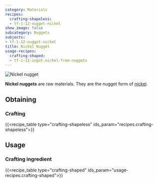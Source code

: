 ```yaml
---
category: Materials
recipes:
  crafting-shapeless:
  - tf-1-12-nugget-nickel
show_image: false
subcategory: Nuggets
subjects:
- tf-1-12-nugget-nickel
title: Nickel Nugget
usage-recipes:
  crafting-shaped:
  - tf-1-12-ingot-nickel-from-nuggets
---
```


![Nickel nugget](/images/docs/1.12/thermal-foundation/nugget-nickel.png)


**Nickel nuggets** are raw materials. They are the nugget form of
[nickel](../nickel-ingot/).


Obtaining
---------

### Crafting
{{<recipe_table type="crafting-shapeless" ids_param="recipes.crafting-shapeless">}}


Usage
-----

### Crafting ingredient
{{<recipe_table type="crafting-shaped" ids_param="usage-recipes.crafting-shaped">}}
